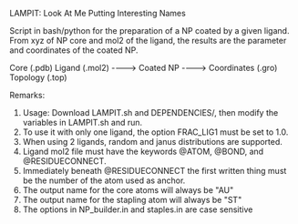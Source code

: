LAMPIT: Look At Me Putting Interesting Names

Script in bash/python for the preparation of a NP coated by a given ligand.
From xyz of NP core and mol2 of the ligand, the results are the parameter and coordinates of the coated NP.


Core (.pdb)  Ligand (.mol2)  ----> Coated NP ----> Coordinates (.gro)  Topology (.top)

Remarks:
1. Usage: Download LAMPIT.sh and DEPENDENCIES/, then modify the variables in LAMPIT.sh and run.
2. To use it with only one ligand, the option FRAC_LIG1 must be set to 1.0.
4. When using 2 ligands, random and janus distributions are supported.
5. Ligand mol2 file must have the keywords @<TRIPOS>ATOM, @<TRIPOS>BOND, and @<TRIPOS>RESIDUECONNECT.
6. Immediately beneath @<TRIPOS>RESIDUECONNECT the first written thing must be the number of the atom used as anchor.
7. The output name for the core atoms will always be "AU"
8. The output name for the stapling atom will always be "ST"
9. The options in NP_builder.in and staples.in are case sensitive
